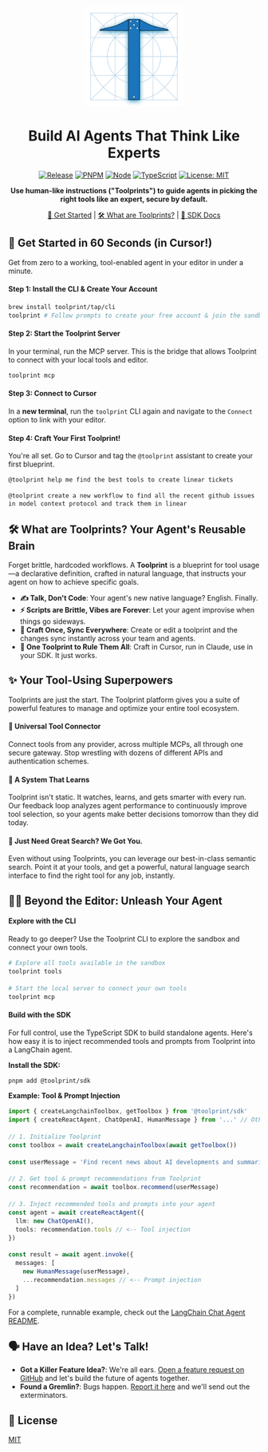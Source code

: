 <div align="center">
  <img src="assets/toolprint.png" alt="Toolprint Logo" width="200"/>

# Build AI Agents That Think Like Experts

[![Release](https://img.shields.io/github/v/release/toolprint/sdk-ts)](https://github.com/toolprint/sdk-ts/releases/latest)
[![PNPM](https://img.shields.io/badge/pnpm-v10.4.1-orange)](https://pnpm.io)
[![Node](https://img.shields.io/badge/node-%3E%3D22.14.0-brightgreen)](https://nodejs.org)
[![TypeScript](https://img.shields.io/badge/typescript-5.x-blue)](https://www.typescriptlang.org)
[![License: MIT](https://img.shields.io/badge/License-MIT-yellow.svg)](LICENSE)

**Use human-like instructions ("Toolprints") to guide agents in picking the right tools like an expert, secure by default.**

[🚀 Get Started](#-get-started-in-60-seconds-in-cursor) | [🛠️ What are Toolprints?](#-what-are-toolprints-your-agents-reusable-brain) | [📖 SDK Docs](packages/toolprint-sdk/docs/apiSpec.md)

</div>

## 🚀 Get Started in 60 Seconds (in Cursor!)

Get from zero to a working, tool-enabled agent in your editor in under a minute.

#### Step 1: Install the CLI & Create Your Account

```bash
brew install toolprint/tap/cli
toolprint # Follow prompts to create your free account & join the sandbox
```

#### Step 2: Start the Toolprint Server

In your terminal, run the MCP server. This is the bridge that allows Toolprint to connect with your local tools and editor.

```bash
toolprint mcp
```

#### Step 3: Connect to Cursor

In a **new terminal**, run the `toolprint` CLI again and navigate to the `Connect` option to link with your editor.

#### Step 4: Craft Your First Toolprint!

You're all set. Go to Cursor and tag the `@toolprint` assistant to create your first blueprint.

```
@toolprint help me find the best tools to create linear tickets

@toolprint create a new workflow to find all the recent github issues in model context protocol and track them in linear
```

## 🛠️ What are Toolprints? Your Agent's Reusable Brain

Forget brittle, hardcoded workflows. A **Toolprint** is a blueprint for tool usage—a declarative definition, crafted in natural language, that instructs your agent on how to achieve specific goals.

- **✍️ Talk, Don't Code**: Your agent's new native language? English. Finally.
- **⚡ Scripts are Brittle, Vibes are Forever**: Let your agent improvise when things go sideways.
- **🔄 Craft Once, Sync Everywhere**: Create or edit a toolprint and the changes sync instantly across your team and agents.
- **🔗 One Toolprint to Rule Them All**: Craft in Cursor, run in Claude, use in your SDK. It just works.

## ✨ Your Tool-Using Superpowers

Toolprints are just the start. The Toolprint platform gives you a suite of powerful features to manage and optimize your entire tool ecosystem.

#### 🔌 Universal Tool Connector

Connect tools from any provider, across multiple MCPs, all through one secure gateway. Stop wrestling with dozens of different APIs and authentication schemes.

#### 🧠 A System That Learns

Toolprint isn't static. It watches, learns, and gets smarter with every run. Our feedback loop analyzes agent performance to continuously improve tool selection, so your agents make better decisions tomorrow than they did today.

#### 🎯 Just Need Great Search? We Got You.

Even without using Toolprints, you can leverage our best-in-class semantic search. Point it at your tools, and get a powerful, natural language search interface to find the right tool for any job, instantly.

## 🧑‍💻 Beyond the Editor: Unleash Your Agent

#### Explore with the CLI

Ready to go deeper? Use the Toolprint CLI to explore the sandbox and connect your own tools.

```bash
# Explore all tools available in the sandbox
toolprint tools

# Start the local server to connect your own tools
toolprint mcp
```

#### Build with the SDK

For full control, use the TypeScript SDK to build standalone agents. Here's how easy it is to inject recommended tools and prompts from Toolprint into a LangChain agent.

**Install the SDK:**

```bash
pnpm add @toolprint/sdk
```

**Example: Tool & Prompt Injection**

```typescript
import { createLangchainToolbox, getToolbox } from '@toolprint/sdk'
import { createReactAgent, ChatOpenAI, HumanMessage } from '...' // Other LangChain imports

// 1. Initialize Toolprint
const toolbox = await createLangchainToolbox(await getToolbox())

const userMessage = 'Find recent news about AI developments and summarize them.'

// 2. Get tool & prompt recommendations from Toolprint
const recommendation = await toolbox.recommend(userMessage)

// 3. Inject recommended tools and prompts into your agent
const agent = await createReactAgent({
  llm: new ChatOpenAI(),
  tools: recommendation.tools // <-- Tool injection
})

const result = await agent.invoke({
  messages: [
    new HumanMessage(userMessage),
    ...recommendation.messages // <-- Prompt injection
  ]
})
```

For a complete, runnable example, check out the [LangChain Chat Agent README](apps/examples/langchain/chat-agent/README.md).

## 🗣️ Have an Idea? Let's Talk!

- **Got a Killer Feature Idea?**: We're all ears. [Open a feature request on GitHub](https://github.com/toolprint/sdk-ts/issues/new?template=feature_request.yml) and let's build the future of agents together.
- **Found a Gremlin?**: Bugs happen. [Report it here](https://github.com/toolprint/sdk-ts/issues/new?template=bug_report.yml) and we'll send out the exterminators.

## 📝 License

[MIT](LICENSE)
